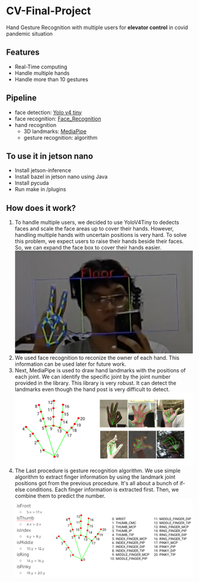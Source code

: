 # CV-Final-Project
Hand Gesture Recognition with multiple users for <b>elevator control</b> in covid pandemic situation
<h2>Features</h2>
<ul>
  <li>Real-Time computing</li>
  <li>Handle multiple hands</li>
  <li>Handle more than 10 gestures</li>
</ul>
<h2>Pipeline</h2>
<ul>
  <li>face detection: <a href="https://github.com/cansik/yolo-hand-detection">Yolo v4 tiny</a></li>
  <li>face recognition: <a href="https://github.com/ageitgey/face_recognition">Face_Recognition</a></li>
  <li>hand recognition
    <ul>
      <li>3D landmarks: <a href="https://github.com/google/mediapipe">MediaPipe</a></li>
      <li>gesture recognition: algorithm</li>
    </ul>
  </li>
</ul>
<h2>To use it in jetson nano</h2>
<ul>
  <li>Install jetson-inference</li>
  <li>Install bazel in jetson nano using Java</li>
  <li>Install pycuda</li>
  <li>Run make in /plugins</li>
</ul>
<h2>How does it work?</h2>
<ol>
  <li>To handle multiple users, we decided to use YoloV4Tiny to dedects faces and scale the face areas up to cover their hands. However, handling multiple hands with uncertain positions is very hard. To solve this problem, we expect users to raise their hands beside their faces. So, we can expand the face box to cover their hands easier.
  <img src="./face_detect.PNG" alt="face detection">
  </li>
  <li>We used face recognition to reconize the owner of each hand. This information can be used later for future work.</li>
  <li>Next, MediaPipe is used to draw hand landmarks with the positions of each joint. We can identify the specific joint by the joint number provided in the library. This library is very robust. It can detect the landmarks even though the hand post is very difficult to detect.
  <img src="hand_landmarks.PNG" alt="hand landmarks">
  </li>
  <li>The Last procedure is gesture recognition algorithm. We use simple algorithm to extract finger information by using the landmark joint positions got from the previous procedure. It's all about a bunch of if-else conditions. Each finger information is extracted first. Then, we combine them to predict the number.
  <img src="finger_conditions.PNG" alt="finger conditions">
  </li>
</ol>
